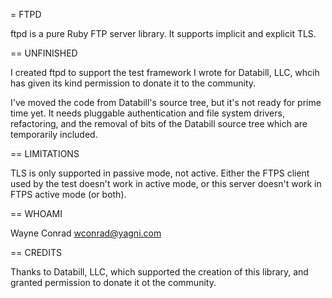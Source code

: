 = FTPD

ftpd is a pure Ruby FTP server library.  It supports implicit and
explicit TLS.

== UNFINISHED

I created ftpd to support the test framework I wrote for Databill,
LLC, whcih has given its kind permission to donate it to the
community.

I've moved the code from Databill's source tree, but it's not ready
for prime time yet.  It needs pluggable authentication and file system
drivers, refactoring, and the removal of bits of the Databill source
tree which are temporarily included.

== LIMITATIONS

TLS is only supported in passive mode, not active.  Either the FTPS
client used by the test doesn't work in active mode, or this server
doesn't work in FTPS active mode (or both).

== WHOAMI

Wayne Conrad <wconrad@yagni.com>

== CREDITS

Thanks to Databill, LLC, which supported the creation of this library,
and granted permission to donate it ot the community.
